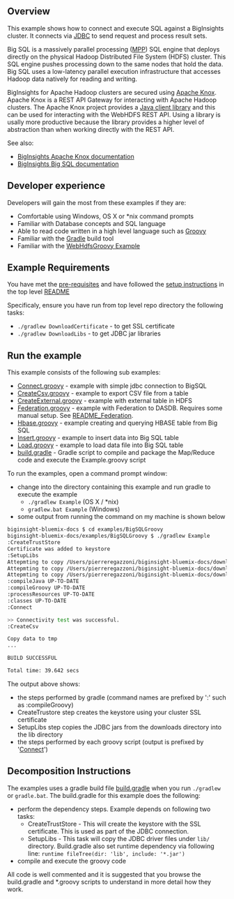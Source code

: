 ## Overview

This example shows how to connect and execute SQL against a BigInsights cluster. It connects via [JDBC](https://en.wikipedia.org/wiki/Java_Database_Connectivity) to send request and process result sets.

Big SQL is a massively parallel processing ([MPP](https://en.wikipedia.org/wiki/Massively_parallel_\(computing\))) SQL engine that deploys directly on the physical Hadoop Distributed File System (HDFS) cluster. This SQL engine pushes processing down to the same nodes that hold the data. Big SQL uses a low-latency parallel execution infrastructure that accesses Hadoop data natively for reading and writing.

BigInsights for Apache Hadoop clusters are secured using [Apache Knox](https://knox.apache.org/).  Apache Knox is a REST API Gateway for interacting with Apache Hadoop clusters.  The Apache Knox project provides a [Java client library](https://cwiki.apache.org/confluence/display/KNOX/Client+Usage) and this can be used for interacting with the WebHDFS REST API.  Using a library is usally more productive because the library provides a higher level of abstraction than when working directly with the REST API.

See also:

- [BigInsights Apache Knox documentation](https://www.ibm.com/support/knowledgecenter/en/SSPT3X_4.2.0/com.ibm.swg.im.infosphere.biginsights.admin.doc/doc/knox_overview.html)
- [BigInsights Big SQL documentation](https://www.ibm.com/support/knowledgecenter/SSPT3X_4.2.0/com.ibm.swg.im.infosphere.biginsights.product.doc/doc/bi_sql_access.html)

## Developer experience

Developers will gain the most from these examples if they are:

- Comfortable using Windows, OS X or *nix command prompts
- Familiar with Database concepts and SQL language
- Able to read code written in a high level language such as [Groovy](http://www.groovy-lang.org/)
- Familiar with the [Gradle](https://gradle.org/) build tool
- Familiar with the [WebHdfsGroovy Example](../WebHdfsGroovy)

## Example Requirements

You have met the [pre-requisites](../../README.md#pre-requisites) and have followed the [setup instructions](../../README.md#setup-instructions) in the top level [README](../../README.md)

Specificaly, ensure you have run from top level repo directory the following tasks:

- `./gradlew DownloadCertificate` - to get SSL certificate
- `./gradlew DownloadLibs` - to get JDBC jar libraries

## Run the example

This example consists of the following sub examples:

- [Connect.groovy](./Connect.groovy) - example with simple jdbc connection to BigSQL
- [CreateCsv.groovy](./CreateCsv.groovy]) - example to export CSV file from a table
- [CreateExternal.groovy](./CreateExternal.groovy]) - example with external table in HDFS
- [Federation.groovy](./Federation.groovy]) - example with Federation to DASDB. Requires some manual setup. See [README_Federation](./README_Federation.md).
- [Hbase.groovy](./Hbase.groovy]) -  example creating and querying HBASE table from Big SQL
- [Insert.groovy](./Insert.groovy]) -  example to insert data into Big SQL table
- [Load.groovy](./Load.groovy]) - example to load data file into Big SQL table
- [build.gradle](./build.gradle) - Gradle script to compile and package the Map/Reduce code and execute the Example.groovy script 


To run the examples, open a command prompt window:

   - change into the directory containing this example and run gradle to execute the example
      - `./gradlew Example` (OS X / *nix)
      - `gradlew.bat Example` (Windows)
   - some output from running the command on my machine is shown below 

```bash
biginsight-bluemix-docs $ cd examples/BigSQLGroovy
biginsight-bluemix-docs/examples/BigSQLGroovy $ ./gradlew Example
:CreateTrustStore
Certificate was added to keystore
:SetupLibs
Attepmting to copy /Users/pierreregazzoni/biginsight-bluemix-docs/downloads/db2jcc.jar to /Users/pierreregazzoni/biginsight-bluemix-docs/examples/BigSQLGroovy/lib
Attepmting to copy /Users/pierreregazzoni/biginsight-bluemix-docs/downloads/db2jcc4.jar to /Users/pierreregazzoni/biginsight-bluemix-docs/examples/BigSQLGroovy/lib
Attepmting to copy /Users/pierreregazzoni/biginsight-bluemix-docs/downloads/db2jcc_license_cu.jar to /Users/pierreregazzoni/biginsight-bluemix-docs/examples/BigSQLGroovy/lib
:compileJava UP-TO-DATE
:compileGroovy UP-TO-DATE
:processResources UP-TO-DATE
:classes UP-TO-DATE
:Connect

>> Connectivity test was successful.
:CreateCsv

Copy data to tmp
...

BUILD SUCCESSFUL

Total time: 39.642 secs
```

The output above shows:

- the steps performed by gradle (command names are prefixed by ':' such as :compileGroovy) 
- CreateTrustore step creates the keystore using your cluster SSL certificate
- SetupLibs step copies the JDBC jars from the downloads directory into the lib directory
- the steps performed by each groovy script (output is prefixed by '[Connect](./Connect.groovy)')
 
## Decomposition Instructions

The examples uses a gradle build file [build.gradle](./build.gradle) when you run `./gradlew` or `gradle.bat`.  The build.gradle for this example does the following:

- perform the dependency steps. Example depends on following two tasks:
    - CreateTrustStore - This will create the keystore with the SSL certificate. This is used as part of the JDBC connection.
    - SetupLibs - This task will copy the JDBC driver files under `lib/` directory. Build.gradle also set runtime dependency via following line: `runtime fileTree(dir: 'lib', include: '*.jar')`
- compile and execute the groovy code

All code is well commented and it is suggested that you browse the build.gradle and *.groovy scripts to understand in more detail how they work.

